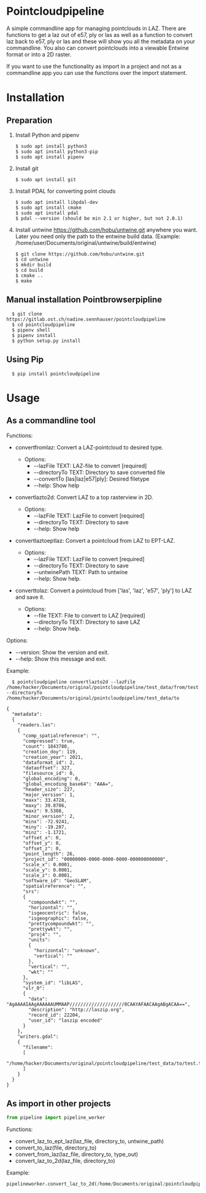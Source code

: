 # Pointcloudpipeline

A simple commandline app for managing pointclouds in LAZ. There are functions to get a laz out of e57, ply or las as well as a function to convert laz back to e57, ply or las and these will show you all the metadata on your commandline. You also can convert pointclouds into a viewable Entwine format or into a 2D raster.

If you want to use the functionality as import in a project and not as a commandline app you can use the functions over the import statement.

# Installation

## Preparation
1. Install Python and pipenv
   ```
   $ sudo apt install python3
   $ sudo apt install python3-pip
   $ sudo apt install pipenv
   ```
2. Install git
   ```
   $ sudo apt install git
   ```
3. Install PDAL for converting point clouds
   ```
   $ sudo apt install libpdal-dev
   $ sudo apt install cmake
   $ sudo apt install pdal
   $ pdal --version (should be min 2.1 or higher, but not 2.0.1)
   ```
4. Install untwine https://github.com/hobu/untwine.git anywhere you want. Later you need only the path to the entwine build data. (Example: /home/user/Documents/original/untwine/build/entwine)
   ```
   $ git clone https://github.com/hobu/untwine.git
   $ cd untwine
   $ mkdir build
   $ cd build
   $ cmake ..
   $ make
   ```

## Manual installation Pointbrowserpipline
```
  $ git clone https://gitlab.ost.ch/nadine.sennhauser/pointcloudpipeline
  $ cd pointcloudpipeline
  $ pipenv shell
  $ pipenv install
  $ python setup.py install
```

## Using Pip
```
  $ pip install pointcloudpipeline
```

# Usage

## As a commandline tool
Functions:
* convertfromlaz: Convert a LAZ-pointcloud to desired type.
  * Options:
    * --lazFile TEXT: LAZ-file to convert  [required]
    * --directoryTo TEXT: Directory to save converted file
    * --convertTo [las|laz|e57|ply]: Desired filetype
    * --help: Show help

* convertlazto2d: Convert LAZ to a top rasterview in 2D.
  * Options: 
    * --lazFile TEXT: LazFile to convert  [required]
    * --directoryTo TEXT: Directory to save
    * --help: Show help

* convertlaztoeptlaz: Convert a pointcloud from LAZ to EPT-LAZ.
  * Options:
    * --lazFile TEXT: LazFile to convert  [required]
    * --directoryTo TEXT: Directory to save
    * --untwinePath TEXT: Path to untwine
    * --help: Show help.

* converttolaz: Convert a pointcloud from ['las', 'laz', 'e57', 'ply'] to LAZ and save it.
  * Options:
    * --file TEXT: File to convert to LAZ  [required]
    * --directoryTo TEXT: Directory to save LAZ
    *  --help: Show help.


Options:
* --version: Show the version and exit.
* --help: Show this message and exit.

Example:
```
  $ pointcloudpipeline convertlazto2d --lazFile /home/hacker/Documents/original/pointcloudpipeline/test_data/from/test.laz --directoryTo /home/hacker/Documents/original/pointcloudpipeline/test_data/to

{
  "metadata":
  {
    "readers.las":
    {
      "comp_spatialreference": "",
      "compressed": true,
      "count": 1843780,
      "creation_doy": 119,
      "creation_year": 2021,
      "dataformat_id": 2,
      "dataoffset": 327,
      "filesource_id": 0,
      "global_encoding": 0,
      "global_encoding_base64": "AAA=",
      "header_size": 227,
      "major_version": 1,
      "maxx": 33.4728,
      "maxy": 39.8786,
      "maxz": 9.5308,
      "minor_version": 2,
      "minx": -72.9241,
      "miny": -19.287,
      "minz": -1.1721,
      "offset_x": 0,
      "offset_y": 0,
      "offset_z": 0,
      "point_length": 26,
      "project_id": "00000000-0000-0000-0000-000000000000",
      "scale_x": 0.0001,
      "scale_y": 0.0001,
      "scale_z": 0.0001,
      "software_id": "GeoSLAM",
      "spatialreference": "",
      "srs":
      {
        "compoundwkt": "",
        "horizontal": "",
        "isgeocentric": false,
        "isgeographic": false,
        "prettycompoundwkt": "",
        "prettywkt": "",
        "proj4": "",
        "units":
        {
          "horizontal": "unknown",
          "vertical": ""
        },
        "vertical": "",
        "wkt": ""
      },
      "system_id": "libLAS",
      "vlr_0":
      {
        "data": "AgAAAAIAAgAAAAAAUMMAAP////////////////////8CAAYAFAACAAgABgACAA==",
        "description": "http://laszip.org",
        "record_id": 22204,
        "user_id": "laszip encoded"
      }
    },
    "writers.gdal":
    {
      "filename":
      [
        "/home/hacker/Documents/original/pointcloudpipeline/test_data/to/test.tif"
      ]
    }
  }
}
```
## As import in other projects
```Python
from pipeline import pipeline_worker
```
Functions:
* convert_laz_to_ept_laz(laz_file, directory_to, untwine_path)
* convert_to_laz(file, directory_to)
* convert_from_laz(laz_file, directory_to, type_out)
* convert_laz_to_2d(laz_file, directory_to)

Example:
```Python
pipelineworker.convert_laz_to_2d(/home/Documents/original/pointcloudpipeline/test_data/test.laz /home/hacker/Documents/original/pointcloudpipeline/test_data/to)
```
